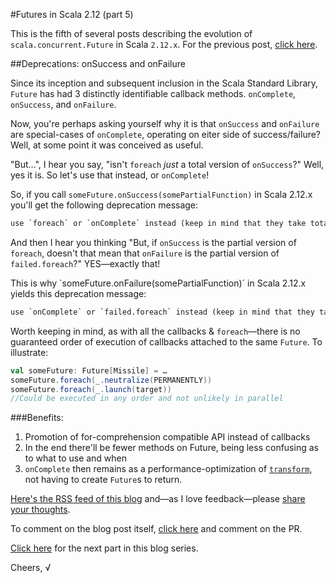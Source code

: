 #Futures in Scala 2.12 (part 5)

This is the fifth of several posts describing the evolution of `scala.concurrent.Future` in Scala `2.12.x`.
For the previous post, [click here](https://github.com/viktorklang/blog/blob/master/Futures-in-Scala-2.12-part-4.md).

##Deprecations: onSuccess and onFailure

Since its inception and subsequent inclusion in the Scala Standard Library, `Future` has had 3 distinctly identifiable callback methods. `onComplete`, `onSuccess`, and `onFailure`.

Now, you're perhaps asking yourself why it is that `onSuccess` and `onFailure` are special-cases of `onComplete`, operating on eiter side of success/failure? Well, at some point it was conceived as useful.

"But…", I hear you say, "isn't `foreach` *just* a total version of `onSuccess`?" Well, yes it is. So let's use that instead, or `onComplete`!


So, if you call `someFuture.onSuccess(somePartialFunction)` in Scala 2.12.x you'll get the following deprecation message:

~~~txt
use `foreach` or `onComplete` instead (keep in mind that they take total rather than partial functions)
~~~

And then I hear you thinking "But, if `onSuccess` is the partial version of `foreach`, doesn't that mean that `onFailure` is the partial version of `failed.foreach`?" YES—exactly that!

This is why `someFuture.onFailure(somePartialFunction)´ in Scala 2.12.x yields this deprecation message:

~~~txt
use `onComplete` or `failed.foreach` instead (keep in mind that they take total rather than partial functions)
~~~

Worth keeping in mind, as with all the callbacks & `foreach`—there is no guaranteed order of execution of callbacks attached to the same `Future`.
To illustrate:

~~~scala
val someFuture: Future[Missile] = …
someFuture.foreach(_.neutralize(PERMANENTLY))
someFuture.foreach(_.launch(target))
//Could be executed in any order and not unlikely in parallel
~~~

###Benefits:

1. Promotion of for-comprehension compatible API instead of callbacks
2. In the end there'll be fewer methods on Future, being less confusing as to what to use and when
3. `onComplete` then remains as a performance-optimization of [`transform`](https://github.com/viktorklang/blog/blob/master/Futures-in-Scala-2.12-part-3.md), not having to create `Future`s to return.


[Here's the RSS feed of this blog](https://github.com/viktorklang/blog/commits/master.atom) and—as I love feedback—please [share your thoughts](https://github.com/viktorklang/blog/issues/3).

To comment on the blog post itself, [click here](https://github.com/viktorklang/blog/pull/7/files) and comment on the PR.

[Click here](https://github.com/viktorklang/blog/blob/master/Futures-in-Scala-2.12-part-6.md) for the next part in this blog series.

Cheers,
√
